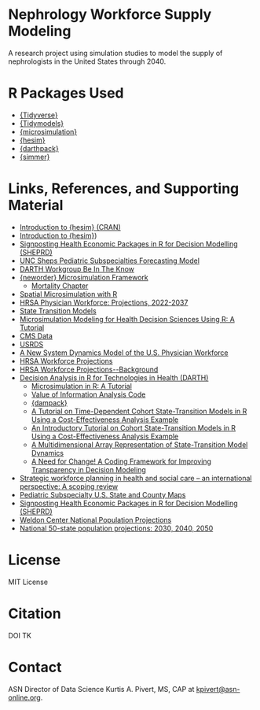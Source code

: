 # Nephrology Workforce Supply Modeling

A research project using simulation studies to model the supply of nephrologists in the United States through 2040.  

# R Packages Used
- [{Tidyverse}](https://www.tidyverse.org/)
- [{Tidymodels}](https://www.tidymodels.org/)
- [{microsimulation}](https://github.com/mclements/microsimulation)
- [{hesim}](https://hesim-dev.github.io/hesim/)
- [{darthpack}](https://darth-git.github.io/darthpack/index.html)
- [{simmer}](https://r-simmer.org/)

# Links, References, and Supporting Material
- [Introduction to {hesim} (CRAN)](https://cran.r-project.org/web/packages/hesim/vignettes/intro.html)
- [Introduction to {hesim}](https://hesim-dev.github.io/hesim/articles/intro.html))
- [Signposting Health Economic Packages in R for Decision Modelling (SHEPRD)](https://hermes-sheprd.netlify.app/)
- [UNC Sheps Pediatric Subspecialties Forecasting Model](https://www.pedsubspecforecast.unc.edu/methods)
- [DARTH Workgroup Be In The Know](http://darthworkgroup.com/helpful-resources/)
- [{neworder} Microsimulation Framework](https://neworder.readthedocs.io/en/stable/)
  - [Mortality Chapter](https://neworder.readthedocs.io/en/stable/examples/mortality/#)
- [Spatial Microsimulation with R](https://spatial-microsim-book.robinlovelace.net/)
- [HRSA Physician Workforce: Projections, 2022-2037](https://bhw.hrsa.gov/sites/default/files/bureau-health-workforce/data-research/physicians-projections-factsheet.pdf)
- [State Transition Models](https://hermes-sheprd.netlify.app/docs/state-transition-models/)
- [Microsimulation Modeling for Health Decision Sciences Using R: A Tutorial](https://journals.sagepub.com/doi/10.1177/0272989X18754513)
- [CMS Data](https://data.cms.gov/)
- [USRDS](https://usrds-adr.niddk.nih.gov/2024)
- [A New System Dynamics Model of the U.S. Physician Workforce](https://www.rand.org/pubs/corporate_pubs/CPA2616-1.html)
- [HRSA Workforce Projections](https://data.hrsa.gov/topics/health-workforce/workforce-projections)
- [HRSA Workforce Projections--Background](https://bhw.hrsa.gov/data-research/projecting-health-workforce-supply-demand)
- [Decision Analysis in R for Technologies in Health (DARTH) ](https://github.com/DARTH-git)
  - [Microsimulation in R: A Tutorial](https://github.com/DARTH-git/Microsimulation-tutorial)
  - [Value of Information Analysis Code](https://github.com/feralaes/VOI-Gaussian-Approximation)
  - [{dampack}](https://github.com/DARTH-git/dampack)
  - [A Tutorial on Time-Dependent Cohort State-Transition Models in R Using a Cost-Effectiveness Analysis Example](https://journals.sagepub.com/doi/full/10.1177/0272989X221121747)
  - [An Introductory Tutorial on Cohort State-Transition Models in R Using a Cost-Effectiveness Analysis Example](https://journals.sagepub.com/doi/full/10.1177/0272989X221103163)
  - [A Multidimensional Array Representation of State-Transition Model Dynamics](https://journals.sagepub.com/doi/10.1177/0272989X19893973)
  - [A Need for Change! A Coding Framework for Improving Transparency in Decision Modeling](https://pmc.ncbi.nlm.nih.gov/articles/PMC6871515/pdf/nihms-1540509.pdf)
- [Strategic workforce planning in health and social care – an international perspective: A scoping review](https://www.sciencedirect.com/science/article/pii/S0168851023001124#fig0002)
- [Pediatric Subspecialty U.S. State and County Maps](https://www.abp.org/dashboards/pediatric-subspecialty-us-state-and-county-maps)
- [Signposting Health Economic Packages in R for Decision Modelling (SHEPRD)](https://hermes-sheprd.netlify.app/)
- [Weldon Center National Population Projections](https://www.coopercenter.org/national-population-projections)
- [National 50-state population projections: 2030, 2040, 2050](https://www.coopercenter.org/research/national-50-state-population-projections-2030-2040-2050)

# License 

MIT License

# Citation 

DOI TK

# Contact 

ASN Director of Data Science Kurtis A. Pivert, MS, CAP at [kpivert@asn-online.org](mailto:kpivert@asn-online.org). 
